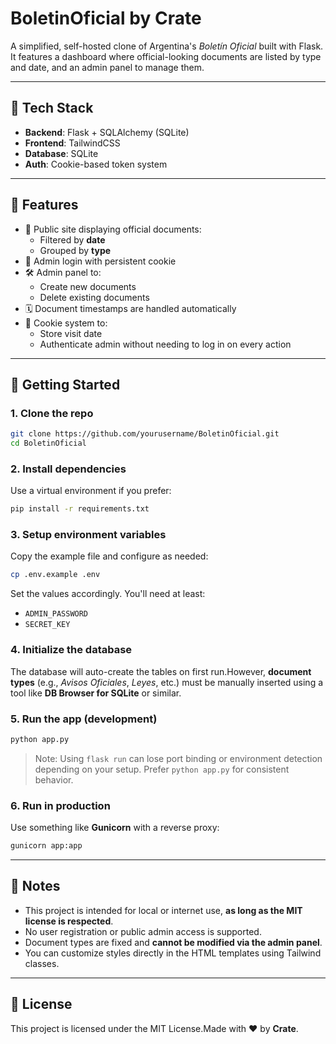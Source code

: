 # BoletinOficial by Crate

A simplified, self-hosted clone of Argentina's *Boletín Oficial* built with Flask. It features a dashboard where official-looking documents are listed by type and date, and an admin panel to manage them.

---

## 🏦 Tech Stack

- **Backend**: Flask + SQLAlchemy (SQLite)
- **Frontend**: TailwindCSS
- **Database**: SQLite
- **Auth**: Cookie-based token system

---

## 🧹 Features

- 📜 Public site displaying official documents:
  - Filtered by **date**
  - Grouped by **type**
- 🔐 Admin login with persistent cookie
- 🛠️ Admin panel to:
  - Create new documents
  - Delete existing documents
- 🗓️ Document timestamps are handled automatically
- 🍪 Cookie system to:
  - Store visit date
  - Authenticate admin without needing to log in on every action

---

## 🚀 Getting Started

### 1. Clone the repo

```bash
git clone https://github.com/yourusername/BoletinOficial.git
cd BoletinOficial
```

### 2. Install dependencies

Use a virtual environment if you prefer:

```bash
pip install -r requirements.txt
```

### 3. Setup environment variables

Copy the example file and configure as needed:

```bash
cp .env.example .env
```

Set the values accordingly. You'll need at least:

- `ADMIN_PASSWORD`
- `SECRET_KEY`

### 4. Initialize the database

The database will auto-create the tables on first run.However, **document types** (e.g., *Avisos Oficiales*, *Leyes*, etc.) must be manually inserted using a tool like **DB Browser for SQLite** or similar.

### 5. Run the app (development)

```bash
python app.py
```

> Note: Using `flask run` can lose port binding or environment detection depending on your setup. Prefer `python app.py` for consistent behavior.

### 6. Run in production

Use something like **Gunicorn** with a reverse proxy:

```bash
gunicorn app:app
```

---

## 📌 Notes

- This project is intended for local or internet use, **as long as the MIT license is respected**.
- No user registration or public admin access is supported.
- Document types are fixed and **cannot be modified via the admin panel**.
- You can customize styles directly in the HTML templates using Tailwind classes.

---

## 📄 License

This project is licensed under the MIT License.Made with ❤️ by **Crate**.
